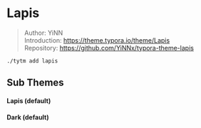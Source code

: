 # Lapis

> Author: YiNN  
> Introduction: https://theme.typora.io/theme/Lapis  
> Repository: https://github.com/YiNNx/typora-theme-lapis

```shell
./tytm add lapis
```

## Sub Themes

#### Lapis (default)

#### Dark (default)
